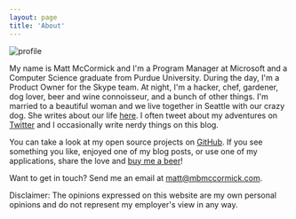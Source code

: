 ```yaml
---
layout: page
title: 'About'
---
```


![profile](http://www.gravatar.com/avatar/10f112c27a538601fcdefc994da16fa3?s=250)

My name is Matt McCormick and I'm a Program Manager at Microsoft and a Computer Science graduate from Purdue University. During the day, I'm a Product Owner for the Skype team. At night, I'm a hacker, chef, gardener, dog lover, beer and wine connoisseur, and a bunch of other things. I'm married to a beautiful woman and we live together in Seattle with our crazy dog. She writes about our life [here](http://libbyandmatt.com). I often tweet about my adventures on [Twitter](https://www.twitter.com/mbmccormick) and I occasionally write nerdy things on this blog.

You can take a look at my open source projects on [GitHub](https://www.github.com/mbmccormick). If you see something you like, enjoyed one of my blog posts, or use one of my applications, share the love and [buy me a beer](https://cash.me/$mbmccormick)!

Want to get in touch? Send me an email at [matt@mbmccormick.com](mailto:matt@mbmccormick.com).

Disclaimer: The opinions expressed on this website are my own personal opinions and do not represent my employer's view in any way.
